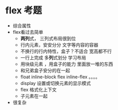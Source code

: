 # flex 考题 
- 综合属性
- flex看过去简单
  - **两列**式， 三列式布局很到位 
  - 行内元素，安安分分 文字等内容的容器
  - 不换行的行内特性，盒子？不适合 宽高都不行
  - 一行上完成 多**列**式划分 学习布局 
  - 用块级元素 ，用盒子的能力 里面放一堆的东西 
  - 和兄弟盒子安分的在一起 
  - float inline-block flex inline-flex 。。。。
  - display 设置或切换元素的显示模式
  - flex 格式化上下文 
  - 子元素在一起
- 很复杂 
